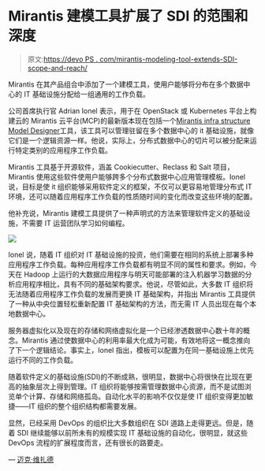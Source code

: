 # Mirantis 建模工具扩展了 SDI 的范围和深度

> 原文:[https://devo PS . com/mirantis-modeling-tool-extends-SDI-scope-and-reach/](https://devops.com/mirantis-modeling-tool-extends-sdi-scope-and-reach/)

Mirantis 在其产品组合中添加了一个建模工具，使用户能够将分布在多个数据中心的 IT 基础设施分配给一组通用的工作负载。

公司首席执行官 Adrian Ionel 表示，用于在 OpenStack 或 Kubernetes 平台上构建云的 Mirantis 云平台(MCP)的最新版本现在包括一个[Mirantis infra structure Model Designer](https://globenewswire.com/news-release/2018/08/23/1556033/0/en/New-Mirantis-Product-Empowers-Customers-with-Workload-Centric-Cloud-Configurations.html)工具，该工具可以管理驻留在多个数据中心的 it 基础设施，就像它们是一个逻辑资源一样。他说，实际上，分布式数据中心的切片可以被分配来运行特定类别的应用程序工作负载。

Mirantis 工具基于开源软件，涵盖 Cookiecutter、Reclass 和 Salt 项目，Mirantis 使用这些软件使用户能够跨多个分布式数据中心应用管理模板。Ionel 说，目标是使 it 组织能够采用软件定义的框架，不仅可以更容易地管理分布式 IT 环境，还可以随着应用程序工作负载的性质随时间的变化而改变这些环境的配置。

他补充说，Mirantis 建模工具提供了一种声明式的方法来管理软件定义的基础设施，不需要 IT 运营团队学习如何编程。

![](../Images/c9ae8476959323082f760efaa34ae5ff.png)

Ionel 说，随着 IT 组织对 IT 基础设施的投资，他们需要在相同的系统上部署多种应用程序工作负载。每种应用程序工作负载都有明显不同的属性和要求。例如，今天在 Hadoop 上运行的大数据应用程序与明天可能部署的注入机器学习数据的分析应用程序相比，具有不同的基础架构要求。他说，尽管如此，大多数 IT 组织将无法随着应用程序工作负载的发展而更换 IT 基础架构，并指出 Mirantis 工具提供了一种从中央位置轻松重新配置 IT 基础架构的方法，而无需 IT 人员出现在每个本地数据中心。

服务器虚拟化以及现在的存储和网络虚拟化是一个已经渗透数据中心数十年的概念。Mirantis 通过使数据中心的利用率最大化成为可能，有效地将这一概念推向了下一个逻辑结论。事实上，Ionel 指出，模板可以配置为在同一基础设施上优先运行不同的工作负载。

随着软件定义的基础设施(SDI)的不断成熟，很明显，数据中心将很快在比现在更高的抽象层次上得到管理。IT 组织将能够按需管理数据中心资源，而不是试图浏览单个计算、存储和网络孤岛。自动化水平的影响不仅仅是使 IT 组织变得更加敏捷——IT 组织的整个组织结构都需要发展。

显然，已经采用 DevOps 的组织比大多数组织在 SDI 道路上走得更远。但是，随着 SDI 继续能够以前所未有的规模实现 IT 基础设施的自动化，很明显，就这些 DevOps 流程的扩展程度而言，还有很长的路要走。

— [迈克·维扎德](https://devops.com/author/mike-vizard/)